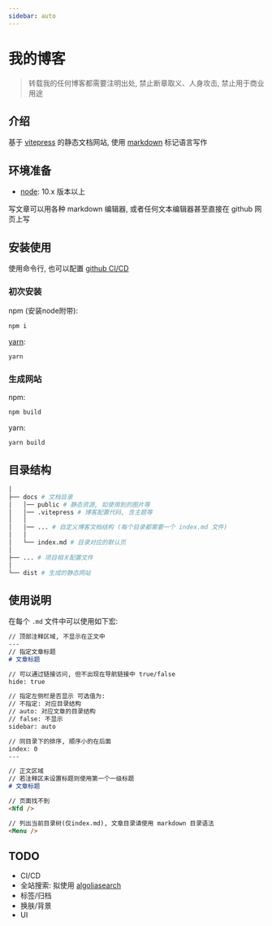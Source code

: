 ```yaml
---
sidebar: auto
---
```


# 我的博客

> 转载我的任何博客都需要注明出处, 禁止断章取义、人身攻击, 禁止用于商业用途

## 介绍

基于 [vitepress](https://github.com/vuejs/vitepress) 的静态文档网站, 使用 [markdown](http://markdown.p2hp.com) 标记语言写作

## 环境准备

- [node](https://nodejs.org/): 10.x 版本以上

写文章可以用各种 markdown 编辑器, 或者任何文本编辑器甚至直接在 github 网页上写


## 安装使用

使用命令行, 也可以配置 [github CI/CD](https://docs.github.com/en/free-pro-team@latest/actions/learn-github-actions)

### 初次安装

npm (安装node附带):

```bash
npm i
```

[yarn](https://classic.yarnpkg.com/):

```bash
yarn
```

### 生成网站

npm:

```bash
npm build
```

yarn:

```bash
yarn build
```

## 目录结构

```bash
│
├── docs # 文档目录
│   │── public # 静态资源, 如使用到的图片等
│   │── .vitepress # 博客配置代码, 含主题等
│   │
│   │── ... # 自定义博客文档结构 (每个目录都需要一个 index.md 文件)
│   │
│   └── index.md # 目录对应的默认页
│
├── ... # 项目相关配置文件
│
└── dist # 生成的静态网站
```

## 使用说明

在每个 `.md` 文件中可以使用如下宏:

```markdown
// 顶部注释区域, 不显示在正文中
---
// 指定文章标题
# 文章标题

// 可以通过链接访问, 但不出现在导航链接中 true/false
hide: true

// 指定左侧栏是否显示 可选值为:
// 不指定: 对应目录结构
// auto: 对应文章的目录结构
// false: 不显示
sidebar: auto

// 同目录下的排序, 顺序小的在后面
index: 0
---

// 正文区域
// 若注释区未设置标题则使用第一个一级标题
# 文章标题

// 页面找不到
<Nfd />

// 列出当前目录树(仅index.md), 文章目录请使用 markdown 目录语法
<Menu />
```

## TODO

- CI/CD
- 全站搜索: 拟使用 [algoliasearch](https://www.algolia.com)
- 标签/归档
- 换肤/背景
- UI
